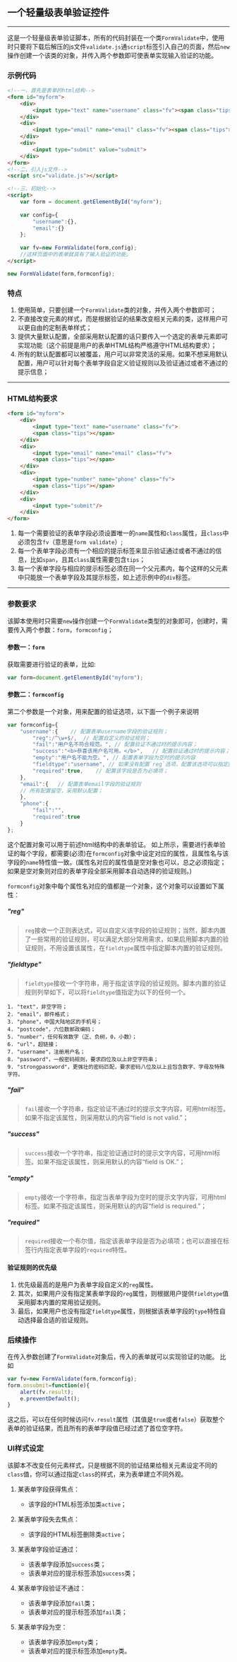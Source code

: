 ## 一个轻量级表单验证控件
---


这是一个轻量级表单验证脚本，所有的代码封装在一个类`FormValidate`中，使用时只要将下载后解压的js文件`validate.js`通`script`标签引入自己的页面，然后`new`操作创建一个该类的对象，并传入两个参数即可使表单实现输入验证的功能。
### 示例代码


```html
<!--一、首先是表单的html结构-->
<form id="myform">
	<div>
		<input type="text" name="username" class="fv"><span class="tips"></span>
	</div>
	<div>
		<input type="email" name="email" class="fv"><span class="tips"></span>
	</div>
	<div>
		<input type="submit" value="submit">
	</div>
</form>
<!--二、引入js文件-->
<script src="validate.js"></script>

<!--三、初始化-->
<script>
	var form = document.getElementById("myform");
	
	var config={
		"username":{},
		"email":{}
	};
	
	var fv=new FormValidate(form,config);
	//这样页面中的表单就具有了输入验证的功能。
</script>
```

```javascript
new FormValidate(form,formconfig);
```

### 特点
1. 使用简单，只要创建一个`FormValidate`类的对象，并传入两个参数即可；
3. 不直接改变元素的样式，而是根据验证的结果改变相关元素的类，这样用户可以更自由的定制表单样式；
4. 提供大量默认配置，全部采用默认配置的话只要传入一个选定的表单元素即可实现功能（这个前提是用户的表单HTML结构严格遵守HTML结构要求）；
5. 所有的默认配置都可以被覆盖，用户可以非常灵活的采用。如果不想采用默认配置，用户可以针对每个表单字段自定义验证规则以及验证通过或者不通过的提示信息；



******

### HTML结构要求

```html
<form id="myform">
	<div>
		<input type="text" name="username" class="fv">
		<span class="tips"></span>
	</div>
	<div>
		<input type="email" name="email" class="fv">
		<span class="tips"></span>
	</div>
	<div>
		<input type="number" name="phone" class="fv">
		<span class="tips"></span>
	</div>
	<div>
		<input type="submit"/>
	</div>
</form>
```
1. 每一个需要验证的表单字段必须设置唯一的`name`属性和`class`属性，且`class`中必须包含`fv`（意思是`form validate`）;
2. 每一个表单字段必须有一个相应的提示标签来显示验证通过或者不通过的信息，比如`span`，且其`class`属性需要包含`tips`；
3. 每一个表单字段与相应的提示标签必须在同一个父元素内，每个这样的父元素中只能放一个表单字段及其提示标签，如上述示例中的`div`标签。

---

### 参数要求

该脚本使用时只需要`new`操作创建一个`FormValidate`类型的对象即可，创建时，需要传入两个参数：`form`，`formconfig`；
#### 参数一：`form`
获取需要进行验证的表单，比如:

```javascript
var form=document.getElementById("myform");
```


#### 参数二：`formconfig`
第二个参数是一个对象，用来配置的验证选项，以下面一个例子来说明

```javascript
var formconfig={
	"username":{	// 配置表单username字段的验证规则；
		"reg":/^\w+$/,	// 配置自定义的验证规则；
		"fail":"用户名不符合规范。",	// 配置验证不通过时的提示内容；
		"success":"<b>恭喜该用户名可用。</b>",	// 配置验证通过时的提示内容；
		"empty":"用户名不能为空。",	// 配置表单字段为空时的提示内容
		"fieldtype":"username",	// 如果没有配置`reg`选项，配置该选项可以指定脚本内置的验证规则；
		"required":true,	// 配置该字段是否为必填项；
	},
	"email":{	// 配置表单email字段的验证规则
	// 所有配置留空，采用默认配置；
	},
	"phone":{
		"fail":"",
		"required":true
	}
};
```

这个配置对象可以用于前述html结构中的表单验证。
如上所示，需要进行表单验证的每个字段，都需要(必须)在`formconfig`对象中设定对应的属性，且属性名与该字段的`name`特性值一致。(属性名对应的属性值是空对象也可以，总之必须指定；如果是空对象则对应的表单字段全部采用脚本自动选择的验证规则。)


`formconfig`对象中每个属性名对应的值都是一个对象，这个对象可以设置如下属性：

##### "reg"
> `reg`接收一个正则表达式，可以自定义该字段的验证规则；当然，脚本内置了一些常用的验证规则，可以满足大部分常用需求，如果启用脚本内置的验证规则，不用设置该属性，在`fieldtype`属性中指定脚本内置的验证规则。



##### "fieldtype"
> `fieldtype`接收一个字符串，用于指定该字段的验证规则。脚本内置的验证规则列举如下，可以将`fieldtype`值指定为以下的任何一个。

	1. "text"，非空字符；
	2. "email"，邮件格式；
	3. "phone"，中国大陆地区的手机号；
	4. "postcode"，六位数邮政编码；
	5. "number"，任何有效数字（正、负树，0，小数）；
	6. "url"，超链接；
	7. "username"，注册用户名；
	8. "password"，一般密码规则，要求四位及以上非空字符串；
	9. "strongpassword"，更强壮的密码匹配，要求密码八位及以上且包含数字、字母及特殊字符。
	
##### "fail"
> `fail`接收一个字符串，指定验证不通过时的提示文字内容，可用html标签。如果不指定该属性，则采用默认的内容“field is not valid.”；

##### "success"
> `success`接收一个字符串，指定验证通过时的提示文字内容，可用html标签。如果不指定该属性，则采用默认的内容“field is OK.”；


##### "empty"
> `empty`接收一个字符串，指定当表单字段为空时的提示文字内容，可用html标签。如果不指定该属性，则采用默认的内容“field is required.”；

##### "required"
> `required`接收一个布尔值，指定该表单字段是否为必填项；也可以直接在标签行内指定表单字段的`required`特性。


#### 验证规则的优先级
1. 优先级最高的是用户为表单字段自定义的`reg`属性。
2. 其次，如果用户没有指定某表单字段的`reg`属性，则根据用户提供`fieldtype`值采用脚本内置的常用验证规则。
3. 最后，如果用户也没有指定`fieldtype`属性，则根据该表单字段的`type`特性自动选择最合适的验证规则。


### 后续操作
在传入参数创建了`FormValidate`对象后，传入的表单就可以实现验证的功能。
比如

```javascript
var fv=new FormValidate(form,formconfig);
form.onsubmit=function(e){
	alert(fv.result);
	e.preventDefault();
}
```

这之后，可以在任何时候访问`fv.result`属性（其值是`true`或者`false`）获取整个表单的验证结果，而且所有的表单字段值已经过滤了首位空字符。


### UI样式设定
该脚本不改变任何元素样式，只是根据不同的验证结果给相关元素设定不同的`class`值，你可以通过指定`class`的样式，来为表单建立不同外观。


1. 某表单字段获得焦点：
	+ 该字段的HTML标签添加类`active`；

	
2. 某表单字段失去焦点：
	+ 该字段的HTML标签删除类`active`；
	
	
1. 某表单字段验证通过：
	+ 该表单字段添加`success`类；
	+ 该表单对应的提示标签添加`success`类；
	
	
1. 某表单字段验证不通过：
	+ 该表单字段添加`fail`类；
	+ 该表单对应的提示标签添加`fail`类；


1. 某表单字段为空：
	+ 该表单字段添加`empty`类；
	+ 该表单对应的提示标签添加`empty`类。
	

	
 